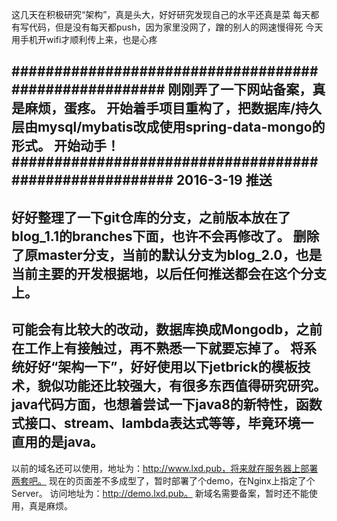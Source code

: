 这几天在积极研究“架构”，真是头大，好好研究发现自己的水平还真是菜
每天都有写代码，但是没有每天都push，因为家里没网了，蹭的别人的网速慢得死
今天用手机开wifi才顺利传上来，也是心疼

######################################################
刚刚弄了一下网站备案，真是麻烦，蛋疼。
开始着手项目重构了，把数据库/持久层由mysql/mybatis改成使用spring-data-mongo的形式。
开始动手！
#######################################################
2016-3-19 推送
-------------
好好整理了一下git仓库的分支，之前版本放在了blog_1.1的branches下面，也许不会再修改了。
删除了原master分支，当前的默认分支为blog_2.0，也是当前主要的开发根据地，以后任何推送都会在这个分支上。
-------------
可能会有比较大的改动，数据库换成Mongodb，之前在工作上有接触过，再不熟悉一下就要忘掉了。
将系统好好“架构一下”，好好使用以下jetbrick的模板技术，貌似功能还比较强大，有很多东西值得研究研究。
java代码方面，也想着尝试一下java8的新特性，函数式接口、stream、lambda表达式等等，毕竟环境一直用的是java。
-------------
以前的域名还可以使用，地址为：http://www.lxd.pub，将来就在服务器上部署两套吧。
现在的页面差不多成型了，暂时部署了个demo，在Nginx上指定了个Server。
访问地址为：http://demo.lxd.pub。
新域名需要备案，暂时还不能使用，真是麻烦。



